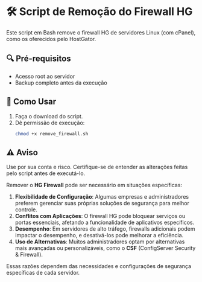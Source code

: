 # 🛠️ Script de Remoção do Firewall HG

Este script em Bash remove o firewall HG de servidores Linux (com cPanel), como os oferecidos pelo HostGator.

## 🔍 Pré-requisitos

- Acesso root ao servidor
- Backup completo antes da execução

## 🚀 Como Usar

1. Faça o download do script.
2. Dê permissão de execução:
   ```bash
   chmod +x remove_firewall.sh

## ⚠️ Aviso

Use por sua conta e risco. Certifique-se de entender as alterações feitas pelo script antes de executá-lo.

Remover o **HG Firewall** pode ser necessário em situações específicas:

1. **Flexibilidade de Configuração**: Algumas empresas e administradores preferem gerenciar suas próprias soluções de segurança para melhor controle.
2. **Conflitos com Aplicações**: O firewall HG pode bloquear serviços ou portas essenciais, afetando a funcionalidade de aplicativos específicos.
3. **Desempenho**: Em servidores de alto tráfego, firewalls adicionais podem impactar o desempenho, e desativá-los pode melhorar a eficiência.
4. **Uso de Alternativas**: Muitos administradores optam por alternativas mais avançadas ou personalizáveis, como o **CSF** (ConfigServer Security & Firewall).

Essas razões dependem das necessidades e configurações de segurança específicas de cada servidor.

